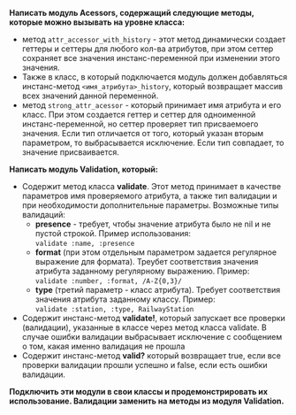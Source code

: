 **Написать модуль Acessors, содержащий следующие методы, которые можно вызывать на уровне класса:**  
- метод `attr_accessor_with_history` - этот метод динамически создает геттеры и сеттеры для любого кол-ва атрибутов, при этом сеттер сохраняет все значения инстанс-переменной при изменении этого значения.  
- Также в класс, в который подключается модуль должен добавляться инстанс-метод `<имя_атрибута>_history`,
  который возвращает массив всех значений данной переменной.  
- метод `strong_attr_acessor` - который принимает имя атрибута и его класс. При этом создается геттер и сеттер для одноименной инстанс-переменной, но сеттер проверяет тип присваемоего значения. Если тип отличается от того, который указан вторым параметром, то выбрасывается исключение. Если тип совпадает, то значение присваивается.

**Написать модуль Validation, который:**  
- Содержит метод класса **validate**. Этот метод принимает в качестве параметров имя проверяемого атрибута, а также тип валидации и при необходимости дополнительные параметры. Возможные типы валидаций:  
  - **presence** - требует, чтобы значение атрибута было не nil и не пустой строкой. Пример использования:  
 `validate :name, :presence`   
  - **format** (при этом отдельным параметром задается регулярное выражение для формата). Треубет соответствия значения атрибута заданному регулярному выражению. Пример:  
 `validate :number, :format, /A-Z{0,3}/`  
  -  **type** (третий параметр - класс атрибута). Требует соответствия значения атрибута заданному классу. Пример:  
 `validate :station, :type, RailwayStation`
- Содержит инстанс-метод **validate!**, который запускает все проверки (валидации), указанные в классе через метод класса validate. В случае ошибки валидации выбрасывает исключение с сообщением о том, какая именно валидация не прошла  
- Содержит инстанс-метод **valid?** который возвращает true, если все проверки валидации прошли успешно и false, если есть ошибки валидации.

**Подключить эти модули в свои классы и продемонстрировать их использование. Валидации заменить на методы из модуля Validation.** 